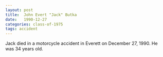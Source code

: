 ```yaml
---
layout: post
title:  John Evert "Jack" Butka
date:   1990-12-27
categories: class-of-1975
tags: accident
---
```

Jack died in a motorcycle accident in Everett on December 27, 1990. He was 34 years old.
